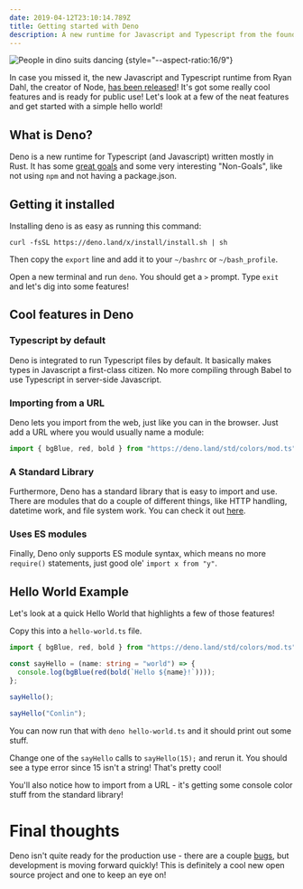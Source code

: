 ```yaml
---
date: 2019-04-12T23:10:14.789Z
title: Getting started with Deno
description: A new runtime for Javascript and Typescript from the founder of Node
---
```


![People in dino suits dancing](https://media.giphy.com/media/3rgXBvnbXtxwaWmhr2/giphy.gif) {style="--aspect-ratio:16/9"}

In case you missed it, the new Javascript and Typescript runtime from Ryan Dahl,
the creator of Node, [has been released](https://deno.land/)! It's got some
really cool features and is ready for public use! Let's look at a few of the
neat features and get started with a simple hello world!

## What is Deno?

Deno is a new runtime for Typescript (and Javascript) written mostly in Rust. It
has some [great goals](https://deno.land/manual.html#goals) and some very
interesting "Non-Goals", like not using `npm` and not having a package.json.

## Getting it installed

Installing deno is as easy as running this command:

`curl -fsSL https://deno.land/x/install/install.sh | sh`

Then copy the `export` line and add it to your `~/bashrc` or `~/bash_profile`.

Open a new terminal and run `deno`. You should get a `>` prompt. Type `exit` and
let's dig into some features!

## Cool features in Deno

### Typescript by default

Deno is integrated to run Typescript files by default. It basically makes types
in Javascript a first-class citizen. No more compiling through Babel to use
Typescript in server-side Javascript.

### Importing from a URL

Deno lets you import from the web, just like you can in the browser. Just add a
URL where you would usually name a module:

```ts
import { bgBlue, red, bold } from "https://deno.land/std/colors/mod.ts";
```

### A Standard Library

Furthermore, Deno has a standard library that is easy to import and use. There
are modules that do a couple of different things, like HTTP handling, datetime
work, and file system work. You can check it out
[here](https://github.com/denoland/deno_std).

### Uses ES modules

Finally, Deno only supports ES module syntax, which means no more `require()`
statements, just good ole' `import x from "y"`.

## Hello World Example

Let's look at a quick Hello World that highlights a few of those features!

Copy this into a `hello-world.ts` file.

```ts
import { bgBlue, red, bold } from "https://deno.land/std/colors/mod.ts";

const sayHello = (name: string = "world") => {
  console.log(bgBlue(red(bold(`Hello ${name}!`))));
};

sayHello();

sayHello("Conlin");
```

You can now run that with `deno hello-world.ts` and it should print out some
stuff.

Change one of the `sayHello` calls to `sayHello(15);` and rerun it. You should
see a type error since 15 isn't a string! That's pretty cool!

You'll also notice how to import from a URL - it's getting some console color
stuff from the standard library!

# Final thoughts

Deno isn't quite ready for the production use - there are a couple
[bugs](https://deno.land/benchmarks.html#req-per-sec), but development is moving
forward quickly! This is definitely a cool new open source project and one to
keep an eye on!

